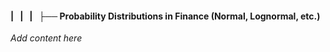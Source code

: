 #### |   |   |   ├── Probability Distributions in Finance (Normal, Lognormal, etc.)

*Add content here*